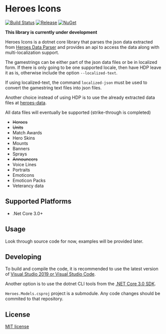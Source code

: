 # Heroes Icons
[![Build Status](https://dev.azure.com/kevinkoliva/Heroes%20of%20the%20Storm%20Projects/_apis/build/status/HeroesToolChest.Heroes.Icons?branchName=master)](https://dev.azure.com/kevinkoliva/Heroes%20of%20the%20Storm%20Projects/_build/latest?definitionId=4&branchName=master) [![Release](https://img.shields.io/github/release/HeroesToolChest/Heroes.Icons.svg)](https://github.com/HeroesToolChest/Heroes.Icons/releases/latest) [![NuGet](https://img.shields.io/nuget/v/Heroes.Icons.svg)](https://www.nuget.org/packages/Heroes.Icons/)

**This library is currently under development**

Heroes Icons is a dotnet core library that parses the json data extracted from [Heroes Data Parser](https://github.com/HeroesToolChest/HeroesDataParser) and provides an api to access the data along with multi-localization support.

The gamestrings can be either part of the json data files or be in localized form. If there is only going to be one supported locale, then have HDP leave it as is, otherwise include the option `--localized-text`. 

If using localized-text, the command `localized-json` must be used to convert the gamestring text files into json files. 

Another choice instead of using HDP is to use the already extracted data files at [heroes-data](https://github.com/HeroesToolChest/heroes-data).

All data files will eventually be supported (strike-through is completed)
- ~~Heroes~~
- ~~Units~~
- Match Awards
- Hero Skins
- Mounts
- Banners
- Sprays
- ~~Announcers~~
- Voice Lines
- Portraits
- Emoticons
- Emoticon Packs
- Veterancy data

## Supported Platforms
- .Net Core 3.0+

## Usage
Look through source code for now, examples will be provided later.

## Developing
To build and compile the code, it is recommended to use the latest version of [Visual Studio 2019 or Visual Studio Code](https://visualstudio.microsoft.com/downloads/).

Another option is to use the dotnet CLI tools from the [.NET Core 3.0 SDK](https://dotnet.microsoft.com/download).

`Heroes.Models.csproj` project is a submodule. Any code changes should be commited to that repository.

## License
[MIT license](/LICENSE)
